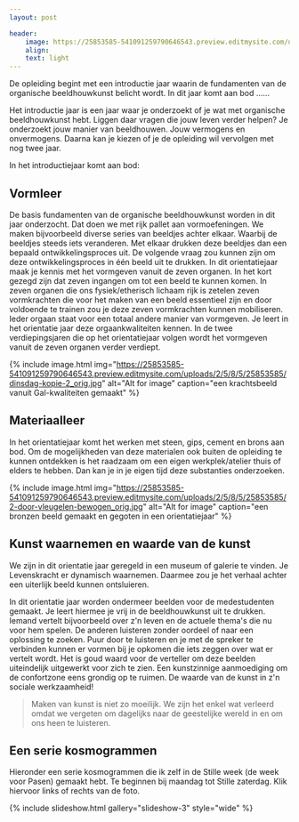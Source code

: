 ```yaml
---
layout: post

header:
    image: https://25853585-541091259790646543.preview.editmysite.com/uploads/2/5/8/5/25853585/levensarm_orig.jpg
    align:
    text: light
---
```

De opleiding begint met een introductie jaar waarin de fundamenten van de organische beeldhouwkunst belicht wordt. In dit jaar komt aan bod ......

Het introductie jaar is een jaar waar je onderzoekt of je wat met organische beeldhouwkunst hebt. Liggen daar vragen die jouw leven verder helpen?
Je onderzoekt jouw manier van beeldhouwen. Jouw vermogens en onvermogens. Daarna kan je kiezen of je de opleiding wil vervolgen met nog twee jaar.

In het introductiejaar komt aan bod:

## Vormleer
De basis fundamenten van de organische beeldhouwkunst worden in dit jaar onderzocht. Dat doen we met rijk pallet aan vormoefeningen.
We maken bijvoorbeeld diverse series van beeldjes achter elkaar. Waarbij de beeldjes steeds iets veranderen. Met elkaar drukken deze beeldjes dan een bepaald ontwikkelingsproces uit. De volgende vraag zou kunnen zijn om deze ontwikkelingsproces in één beeld uit te drukken.
In dit orientatiejaar maak je kennis met het vormgeven vanuit de zeven organen. In het kort gezegd zijn dat zeven ingangen om tot een beeld te kunnen komen. In zeven organen die ons fysiek/etherisch lichaam rijk is zetelen zeven vormkrachten die voor het maken van een beeld essentieel zijn en door voldoende te trainen zou je deze zeven vormkrachten kunnen mobiliseren. Ieder orgaan staat voor een totaal andere manier van vormgeven. Je leert in het orientatie jaar deze orgaankwaliteiten kennen. In de twee verdiepingsjaren die op het orientatiejaar volgen wordt het vormgeven vanuit de zeven organen verder verdiept.   

{% include image.html img="https://25853585-541091259790646543.preview.editmysite.com/uploads/2/5/8/5/25853585/dinsdag-kopie-2_orig.jpg" alt="Alt for image" caption="een krachtsbeeld vanuit Gal-kwaliteiten gemaakt" %}


## Materiaalleer
In het orientatiejaar komt het werken met steen, gips, cement en brons aan bod.
Om de mogelijkheden van deze materialen ook buiten de opleiding te kunnen ontdekken is het raadzaam om een eigen werkplek/atelier thuis of elders te hebben. Dan kan je in je eigen tijd deze substanties onderzoeken.  

{% include image.html img="https://25853585-541091259790646543.preview.editmysite.com/uploads/2/5/8/5/25853585/2-door-vleugelen-bewogen_orig.jpg" alt="Alt for image" caption="een bronzen beeld gemaakt en gegoten in een orientatiejaar" %}

## Kunst waarnemen en waarde van de kunst
We zijn in dit orientatie jaar geregeld in een museum of galerie te vinden. Je Levenskracht er dynamisch waarnemen. Daarmee zou je het verhaal achter een uiterlijk beeld kunnen ontsluieren.

In dit orientatie jaar worden ondermeer beelden voor de medestudenten gemaakt. Je leert hiermee je vrij in de beeldhouwkunst uit te drukken. Iemand vertelt bijvoorbeeld over z'n leven en de actuele thema's die nu voor hem spelen. De anderen luisteren zonder oordeel of naar een oplossing te zoeken. Puur door te luisteren en je met de spreker te verbinden kunnen er vormen bij je opkomen die iets zeggen over wat er vertelt wordt.
Het is goud waard voor de verteller om deze beelden uiteindelijk uitgewerkt voor zich te zien. Een kunstzinnige aanmoediging om de confortzone eens grondig op te ruimen.
De waarde van de kunst in z'n sociale werkzaamheid!  


> Maken van kunst is niet zo moeilijk. We zijn het enkel wat verleerd omdat we vergeten om dagelijks naar de geestelijke wereld in en om ons heen te luisteren.




## Een serie kosmogrammen
Hieronder een serie kosmogrammen die ik zelf in de Stille week (de week voor Pasen) gemaakt hebt. Te beginnen bij maandag tot Stille zaterdag. Klik hiervoor links of rechts van de foto.

{% include slideshow.html gallery="slideshow-3" style="wide" %}
